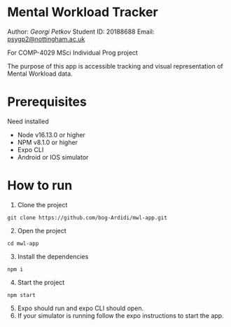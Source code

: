 # Mental Workload Tracker

Author: <i>Georgi Petkov</i>
Student ID: 20188688
Email: psygp2@nottingham.ac.uk

For COMP-4029 MSci Individual Prog project

The purpose of this app is accessible tracking and visual representation of Mental Workload data.

# Prerequisites

Need installed

- Node v16.13.0 or higher
- NPM v8.1.0 or higher
- Expo CLI
- Android or IOS simulator

# How to run

1. Clone the project

```
git clone https://github.com/bog-Ardidi/mwl-app.git
```

2. Open the project

```
cd mwl-app
```

3. Install the dependencies

```
npm i
```

4. Start the project

```
npm start
```

5. Expo should run and expo CLI should open.
6. If your simulator is running follow the expo instructions to start the app.
